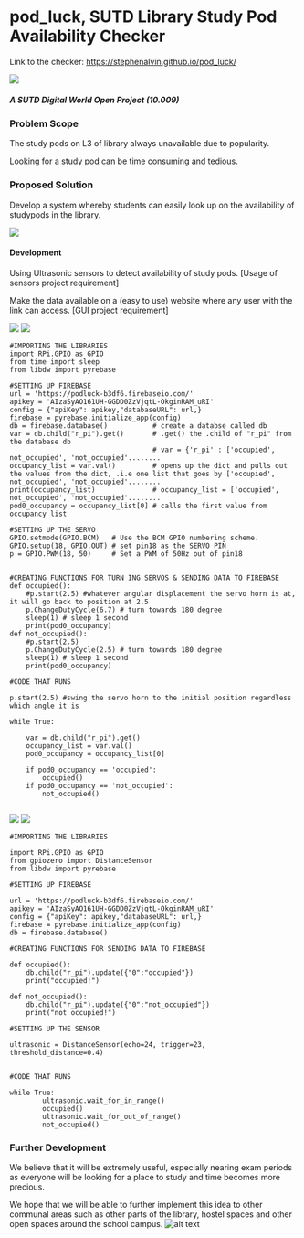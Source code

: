 # pod_luck, SUTD Library Study Pod Availability Checker
Link to the checker: https://stephenalvin.github.io/pod_luck/

![](https://github.com/StephenAlvin/pod_luck/blob/master/podluck.PNG)
##### A SUTD Digital World Open Project (10.009)

### Problem Scope
The study pods on L3 of library always unavailable due to popularity.

Looking for a study pod can be time consuming and tedious.

### Proposed Solution
Develop a system whereby students can easily look up on the availability of studypods in the library.

![](https://github.com/StephenAlvin/pod_luck/blob/master/SYSTEM%20DIAGRAM.png)

#### Development
Using Ultrasonic sensors to detect availability of study pods. [Usage of sensors project requirement]

Make the data available on a (easy to use) website where any user with the link can access. [GUI project requirement]

![](https://github.com/StephenAlvin/pod_luck/blob/master/Wireless%20Servo%20CAD%20EXPLODED.PNG)
![](https://github.com/StephenAlvin/pod_luck/blob/master/Wireless%20Servo%20CAD.PNG)

```
#IMPORTING THE LIBRARIES
import RPi.GPIO as GPIO
from time import sleep
from libdw import pyrebase

#SETTING UP FIREBASE
url = 'https://podluck-b3df6.firebaseio.com/'
apikey = 'AIzaSyAO161UH-GGDD0ZzVjqtL-OkginRAM_uRI'
config = {"apiKey": apikey,"databaseURL": url,}
firebase = pyrebase.initialize_app(config)
db = firebase.database()           # create a databse called db
var = db.child("r_pi").get()       # .get() the .child of "r_pi" from the database db
                                   # var = {'r_pi' : ['occupied', not_occupied', 'not_occupied'........
occupancy_list = var.val()         # opens up the dict and pulls out the values from the dict, .i.e one list that goes by ['occupied', not_occupied', 'not_occupied'........
print(occupancy_list)              # occupancy_list = ['occupied', not_occupied', 'not_occupied'........
pod0_occupancy = occupancy_list[0] # calls the first value from occupancy list

#SETTING UP THE SERVO
GPIO.setmode(GPIO.BCM)   # Use the BCM GPIO numbering scheme.
GPIO.setup(18, GPIO.OUT) # set pin18 as the SERVO PIN
p = GPIO.PWM(18, 50)     # Set a PWM of 50Hz out of pin18


#CREATING FUNCTIONS FOR TURN ING SERVOS & SENDING DATA TO FIREBASE
def occupied():
    #p.start(2.5) #whatever angular displacement the servo horn is at, it will go back to position at 2.5
    p.ChangeDutyCycle(6.7) # turn towards 180 degree
    sleep(1) # sleep 1 second
    print(pod0_occupancy)
def not_occupied():
    #p.start(2.5)
    p.ChangeDutyCycle(2.5) # turn towards 180 degree
    sleep(1) # sleep 1 second
    print(pod0_occupancy)

#CODE THAT RUNS
    
p.start(2.5) #swing the servo horn to the initial position regardless which angle it is

while True:
    
    var = db.child("r_pi").get()
    occupancy_list = var.val()
    pod0_occupancy = occupancy_list[0]
    
    if pod0_occupancy == 'occupied':
        occupied()
    if pod0_occupancy == 'not_occupied':
        not_occupied()
        
```

![](https://github.com/StephenAlvin/pod_luck/blob/master/Wireless%20Ultrasonic%20Sensor%20EXPLODED.PNG)
![](https://github.com/StephenAlvin/pod_luck/blob/master/Wireless%20Ultrasonic%20Sensor%20CAD.PNG)

```
#IMPORTING THE LIBRARIES

import RPi.GPIO as GPIO
from gpiozero import DistanceSensor
from libdw import pyrebase

#SETTING UP FIREBASE

url = 'https://podluck-b3df6.firebaseio.com/'
apikey = 'AIzaSyAO161UH-GGDD0ZzVjqtL-OkginRAM_uRI'
config = {"apiKey": apikey,"databaseURL": url,}
firebase = pyrebase.initialize_app(config)
db = firebase.database()

#CREATING FUNCTIONS FOR SENDING DATA TO FIREBASE

def occupied():
    db.child("r_pi").update({"0":"occupied"})
    print("occupied!")
    
def not_occupied():
    db.child("r_pi").update({"0":"not_occupied"})
    print("not occupied!")

#SETTING UP THE SENSOR

ultrasonic = DistanceSensor(echo=24, trigger=23, threshold_distance=0.4)


#CODE THAT RUNS

while True:
        ultrasonic.wait_for_in_range()
        occupied()
        ultrasonic.wait_for_out_of_range()
        not_occupied()
```

### Further Development
We believe that it will be extremely useful, especially nearing exam periods as everyone will be looking for a place to study and time becomes more precious.

We hope that we will be able to further implement this idea to other communal areas such as other parts of the library, hostel spaces and other open spaces around the school campus. 
![alt text](https://github.com/StephenAlvin/pod_luck/blob/master/Lib%20Study%20Pod.jpg)
